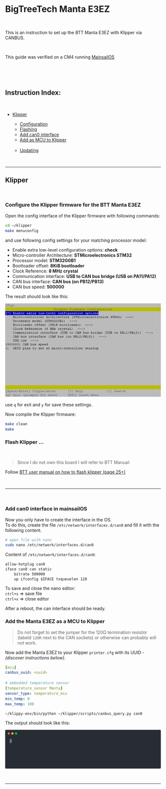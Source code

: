 # BigTreeTech Manta E3EZ

<br>
<p>This is an instruction to set up the BTT Manta E3EZ with Klipper via CANBUS.</p>
<br>
<p>This guide was verified on a CM4 running <a href="https://github.com/mainsail-crew/MainsailOS">MainsailOS</a></p>
<br>
<br>
<br>

<h2>
  <b>Instruction Index:</b>
</h2>
<br>
<ul>

<!--

  <li><a href="#canboot">CanBoot bootloader <i>(optional)</i></a></li>
  <ul>
    <li><a href="#canboot-download">Download</a></li>
    <li><a href="#canboot-config">Configuration</a></li>
    <li><a href="#canboot-flash">Flashing</a></li>
    <br>
    <li><a href="#canboot-update">Updating</a></li>
  </ul>
  <br>
  <br>

-->

  <li><a href=" ">Klipper</a></li>
  <ul>
    <li><a href="#klipper-config">Configuration</a></li>
    <li><a href="#klipper-flash">Flashing</a></li>
    <li><a href="#klipper-can0">Add can0 interface</a></li>
    <li><a href="#klipper-mcu">Add as MCU to Klipper</a></li>
    <br>
    <li><a href="#klipper-update">Updating</a></li>
  </ul>
</ul>

<br>

<hr>

<!--

<h2 id="canboot">
  CanBoot bootloader <i>(optional)</i>
</h2>

<br>

<p><a href="https://github.com/Arksine/CanBoot">Canboot</a> is a bootloader for MCUs to be able to update/flash them via CANBUS.<br>With CanBoot there is no physical intervention (e.g. pressing the boot button) required to flash/update firmware to the MCUs.</p>
<p>Canboot is not mandatory to get klipper running - choose yourself if you like to use it or not.<br><i>If you do not like to use it start at the <a href="#klipper">Klipper</a> section.</i></p>

<br>

<hr>

<h3 id="canboot-download">
  Download Canboot
</h3>

Download CanBoot on your SBC.

```bash
cd ~
git clone https://github.com/Arksine/CanBoot
```

Add CanBoot to your moonraker update manager *(optional)*.

```yaml
[update_manager canboot]
type: git_repo
origin: https://github.com/Arksine/CanBoot.git
path: ~/CanBoot
is_system_service: False
```

<h3 id="canboot-config">
  Configure CanBoot for the BTT Manta E3EZ
</h3>

Open the config dialog with the following commands:

```bash
cd ~/CanBoot
make menuconfig
```

and use following config settings for your matching processor model:

- Micro-controller Architecture: **STMicroelectronics STM32**
- Processor model: **STM32G0B1**
- Build CanBoot deployment application: **8KiB bootloader**
- Clock Reference: **8 MHz crystal**
- Communication interface: **USB (on PA11/PA12)**
- Application start offset: **32KiB offset**
- Support bootloader entry on rapid double click of reset button: **check** *(optional but recommend)*
- Enable Status LED: **check**
- Status LED GPIO Pin: **PC7**

this should then look like this:

<p align="center"><img src="./.img/manta-e3ez_canboot-make-menuconfig.png"></p>

use `q` for exit and `y` for save these settings.

These lines just clear the cache and compile the CanBoot bootloader.

```bash
make clean
make
```

<br>

<h3 id="canboot-flash">
  Flash the CanBoot bootloader to the BTT Manta E3EZ
</h3>

First, you have to put the board into DFU mode. \
To do this, press and hold the boot button and then disconnect and reconnect the power supply, 
or press the reset button on the board. \
With the command `dfu-util -l`, you can check if the board is in DFU mode.

If `dfu-util` can discover a board in DFU mode it should then look like this:

<p align="center"><img src="./.img/manta-e3ez_dfu-util_-l.svg"></p>

If this is not the case, repeat the boot/restart process and test it again.

<br>

If your board is in DFU mode, you can flash it with the following command:

```bash
dfu-util -a 0 -D ~/CanBoot/out/canboot.bin -s 0x08000000:mass-erase:force:leave
```

> *`Error during download get_status` can be ignored !*

<p align="center"><img src="./.img/manta-e3ez_dfu-util_flash_canboot.svg"></p>

Now double press the reset button and if the flash process was successfully one led should blink now.

<br>

<hr style="width:90%">

<br>

<h3 id="canboot-update">
  Update CanBoot ...
</h3>

<br>

<ul><li><details><summary>... the classic way with an USB cable + <code>dfu-util</code> and without CanBoot <i>(click to expand)</i></summary>

<br>

First, you have to put the board into DFU mode. \
To do this, press and hold the boot button and then disconnect and reconnect the power supply, 
or press the reset button on the board. \
With the command `dfu-util -l`, you can check if the board is in DFU mode.

It should then look like this:

<p align="center"><img src="./.img/manta-e3ez_dfu-util_-l.svg"></p>

If this is not the case, repeat the boot/restart process and test it again.

<br>

If your board is in DFU mode, you can flash it with the following command:

```bash
dfu-util -a 0 -D ~/CanBoot/out/canboot.bin -s 0x08000000:leave
```

> *`Error during download get_status` can be ignored !*

<p align="center"><img src="./.img/manta-e3ez_dfu-util_update_canboot.svg"></p>

Now double press the reset button and if the flash process was successfully one led should blink now.

<br>

<hr style="width:90%">

</li></details> <!-- end of "canboot update with dfu-util" ->

<br>

<li><details><summary>... with the help of CanBoot itself <i>(click to expand)</i></summary>

<br>

Since the board can only be addressed via CAN, further CanBoot/Klipper updates must also be flashed to the board via CAN. \
This is very easy with the CanBoot bootloader:

```bash
# restart the mcu into CanBoot
python3 ~/CanBoot/scripts/flash_can.py -r -i can0 -u <uuid>
# the status led should blink now in bootloader mode
#
# find your <serial device> full path
ls /dev/serial/by-id/*
# the result should start with "/dev/serial/by-id/usb-CanBoot_stm32f446xx..."
#
# and update CanBoot
python3 ~/CanBoot/scripts/flash_can.py -f ~/CanBoot/out/canboot.bin -d <serial device>
```

<p align="center"><img src="./.img/manta-e3ez_canboot_update_canboot.svg"></p>

</li></details> <!-- end of "canboot update with canboot" ->

</ul>

<br>

<hr>

<br>

-->

<h2 id="klipper">
  Klipper
</h2>

<br>

<h3 id="klipper-config">
  Configure the Klipper firmware for the BTT Manta E3EZ
</h3>

Open the config interface of the Klipper firmware with following commands:

```bash
cd ~/klipper
make menuconfig
```

and use following config settings for your matching processor model:
<!--
- Bootloader offset: **No bootloader** *(without CanBoot)*
- Bootloader offset: **8KiB bootloader** *(with CanBoot)*
-->

- Enable extra low-level configuration options: **check**
- Micro-controller Architecture: **STMicroelectronics STM32**
- Processor model: **STM32G0B1**
- Bootloader offset: **8KiB bootloader**
- Clock Reference: **8 MHz crystal**
- Communication interface: **USB to CAN bus bridge (USB on PA11/PA12)**
- CAN bus interface: **CAN bus (on PB12/PB13)**
- CAN bus speed: **500000**

The result should look like this:

<p align="center"><img src="./.img/manta-e3ez_klipper-make-menuconfig.png"></p>

use `q` for exit and `y` for save these settings.

Now compile the Klipper firmware:

```bash
make clean
make
```

<h3 id="klipper-flash">
  Flash Klipper ...
</h3>

<br>

> Since I do not own this board I will refer to BTT Manual:

<p>Follow <a href="https://github.com/bigtreetech/Manta-E3EZ/blob/master/BIGTREETECH%20Manta%20E3EZ%20V1.0%20User%20Manual.pdf">BTT user manual on how to flash klipper (page 25+)</a></p>

<br>

<hr>

<!--

<details><summary>... the classic way with an USB cable + <code>dfu-util</code> and without CanBoot <i>(click to expand)</i></summary>

<br>

First, you have to put the board into DFU mode. \
To do this, press and hold the boot button and then disconnect and reconnect the power supply, 
or press the reset button on the board. \
With the command `dfu-util -l`, you can check if the board is in DFU mode.

It should then look like this:

<p align="center"><img src="./.img/manta-e3ez_dfu-util_-l.svg"></p>

If this is not the case, repeat the boot/restart process and test it again.

<br>

If your board is in DFU mode, you can flash it with the following command: *(wait ~45s until the command finishes)*

```bash
dfu-util -a 0 -D ~/klipper/out/klipper.bin -s 0x08000000:mass-erase:force:leave
```

> *`Error during download get_status` can be ignored !*

<p align="center"><img src="./.img/manta-e3ez_dfu-util_flash_klipper.svg"></p>

<br>

<hr style="width:90%">

<br>

</details><!-- end of "flash klipper - dfu-util" ->

<br>

<details><summary>... with the help of CanBoot <i>(click to expand)</i></summary>

<br>

`TEXT TO BE WRITTEN`

```bash
# find your <serial device> full path
ls /dev/serial/by-id/*
# the result should be `/dev/serial/by-id/usb-CanBoot_stm32f446_...`
#
# and update Klipper
python3 ~/CanBoot/scripts/flash_can.py -f ~/klipper/out/klipper.bin -d <serial device>
```

<p align="center"><img src="./.img/manta-e3ez_canboot_flash_klipper.svg"></p>

<br>

<hr style="width:90%">

</details><!-- end of "flash Klipper - CanBoot" -->

<br>

<h3 id="klipper-can0">
  Add can0 interface in mainsailOS
</h3>

Now you only have to create the interface in the OS. \
To do this, create the file `/etc/network/interfaces.d/can0` and fill it with the following content.

```bash
# open file with nano
sudo nano /etc/network/interfaces.d/can0
```

Content of `/etc/network/interfaces.d/can0`:

```
allow-hotplug can0
iface can0 can static
    bitrate 500000
    up ifconfig $IFACE txqueuelen 128
```

To save and close the nano editor:  
`ctrl+s` => save file  
`ctrl+x` => close editor

After a reboot, the can interface should be ready.

<h3 id="klipper-mcu">
  Add the Manta E3EZ as a MCU to Klipper
</h3>

> Do not forget to set the jumper for the 120Ω termination resistor (labeld `120R` next to the CAN sockets) or otherwise can probably will not work. 

Now add the Manta E3EZ to your Klipper `printer.cfg` with its UUID - *(discover instructions below)*.

```yaml
[mcu]
canbus_uuid: <uuid>

# embedded temperature sensor
[temperature_sensor Manta]
sensor_type: temperature_mcu
min_temp: 0
max_temp: 100
```

<!-- If you do not use CanBoot and want to find the UUID of your Manta E3EZ use this command: -->

```bash
~/klippy-env/bin/python ~/klipper/scripts/canbus_query.py can0
```

The output should look like this:

<p align="center"><img src="./.img/klipper_query_can.svg"></p>

<!-- <p><i>CanBoot users have already discovered their UUID at the <a href="#klipper-flash">Flash Klipper ... with the help of CanBoot</a> section</i></p> -->

<br>

<hr>

<!--

<h3 id="klipper-update">
  Update Klipper ...
</h3>

<br>

... the classic way with an USB cable + <code>dfu-util</code> and without CanBoot

<ul>
  <li>continue if you would <a href="#klipper-flash">flash Klipper for the first time</a></li>
</ul>

<br>

<details><summary>... with the help of CanBoot <i>(click to expand)</i></summary>

<br>

Since the board can only be addressed via CAN, Klipper must also be flashed to the board via CAN. \
This is very easy with the CanBoot bootloader:

```bash
# restart the mcu into CanBoot
python3 ~/CanBoot/scripts/flash_can.py -r -i can0 -u <uuid>
# the status led should blink now in bootloader mode
#
# find your <serial device> full path
ls /dev/serial/by-id/*
# the result should start with "/dev/serial/by-id/usb-CanBoot_stm32f446xx..."
#
# and update CanBoot
python3 ~/CanBoot/scripts/flash_can.py -f ~/CanBoot/out/canboot.bin -d <serial device>
```

<p align="center"><img src="./.img/manta-e3ez_canboot_update_klipper.svg"></p>

</details>

-->
